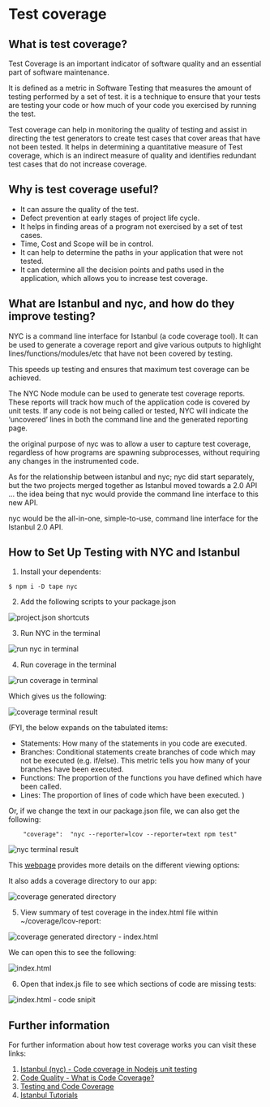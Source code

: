# Test coverage

## What is test coverage?
Test Coverage is an important indicator of software quality and an essential part of software maintenance.

It is defined as a metric in Software Testing that measures the amount of testing performed by a set of test.  it is a technique to ensure that your tests are testing your code or how much of your code you exercised by running the test.

Test coverage can help in monitoring the quality of testing and assist in directing the test generators to create test cases that cover areas that have not been tested. It helps in determining a quantitative measure of Test coverage, which is an indirect measure of quality and identifies redundant test cases that do not increase coverage.

## Why is test coverage useful? 

* It can assure the quality of the test.
* Defect prevention at early stages of project life cycle.
* It helps in finding areas of a program not exercised by a set of test cases.
* Time, Cost and Scope will be in control.
* It can help to determine the paths in your application that were not tested.
* It can determine all the decision points and paths used in the application, which allows you to increase test coverage.
 
## What are Istanbul and nyc, and how do they improve testing?

NYC is a command line interface for Istanbul (a code coverage tool). It can be used to generate a coverage report and give various outputs to highlight lines/functions/modules/etc that have not been covered by testing.

This speeds up testing and ensures that maximum test coverage can be achieved.

The NYC Node module can be used to generate test coverage reports. These reports will track how much of the application code is covered by unit tests. If any code is not being called or tested, NYC will indicate the ‘uncovered’ lines in both the command line and the generated reporting page.


the original purpose of nyc was to  allow a user to capture test
coverage, regardless of how programs are spawning subprocesses,
without     requiring any changes in the instrumented code.

As for the relationship between istanbul and nyc; nyc did start separately, but the two projects merged together as Istanbul moved towards a 2.0 API ... the idea being that nyc would provide the command line interface to this new API.

nyc would be the all-in-one, simple-to-use, command line interface for the Istanbul 2.0 API.


## How to Set Up Testing with NYC and Istanbul

1. Install your dependents:

``` $ npm i -D tape nyc ```

2. Add the following scripts to your package.json
     
![project.json shortcuts](https://i.imgur.com/rGuNxVz.png)


3. Run NYC in the terminal

![run nyc in terminal](https://i.imgur.com/eGm46l6.png)

4. Run coverage in the terminal

![run coverage in terminal](https://i.imgur.com/FZOhWEz.png)

Which gives us the following:


![coverage terminal result](https://i.imgur.com/54NAIBT.png)

(FYI, the below expands on the tabulated items:
* Statements: How many of the statements in you code are executed.
* Branches: Conditional statements create branches of code which may not be executed (e.g. if/else). This metric tells you how many of your branches have been executed.
* Functions: The proportion of the functions you have defined which have been called.
* Lines: The proportion of lines of code which have been executed.
)

Or, if we change the text in our package.json file, we can also get the following:

```
    "coverage":  "nyc --reporter=lcov --reporter=text npm test"
```


![nyc terminal result](https://i.imgur.com/LOyGn06.png)

This [webpage](https://istanbul.js.org/docs/advanced/alternative-reporters/) provides more details on the different viewing options:

It also adds a coverage directory to our app:

![coverage generated directory](https://i.imgur.com/u3ej7yt.png)

5. View summary of test coverage in the index.html file within ~/coverage/lcov-report:

![coverage generated directory - index.html](https://i.imgur.com/RpReTjN.png)

We can open this to see the following:

![index.html ](https://i.imgur.com/oHZvODK.png)

6. Open that index.js file to see which sections of code are missing tests:

![index.html - code snipit](https://i.imgur.com/0vihT43.png)


## Further information

For further information about how test coverage works you can visit these links:

1. [Istanbul (nyc) - Code coverage in Nodejs unit testing](https://www.youtube.com/watch?v=Vw72LgG5AQc)
2. [Code Quality - What is Code Coverage?](https://www.youtube.com/watch?v=Ra42js3AXIQ)
3. [Testing and Code Coverage](https://youtu.be/cxUqnliEWXQ)
4. [Istanbul Tutorials](https://istanbul.js.org/docs/tutorials/)
